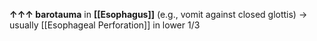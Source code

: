 **↑↑↑ barotauma** in **[[Esophagus]]** (e.g., vomit against closed glottis) → usually [[Esophageal Perforation]] in lower 1/3  